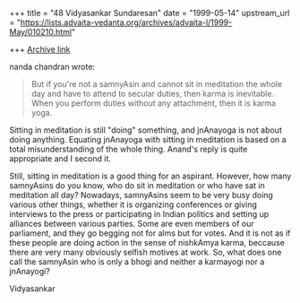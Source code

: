 +++
title = "48 Vidyasankar Sundaresan"
date = "1999-05-14"
upstream_url = "https://lists.advaita-vedanta.org/archives/advaita-l/1999-May/010210.html"

+++
[Archive link](https://lists.advaita-vedanta.org/archives/advaita-l/1999-May/010210.html)

nanda chandran <vpcnk at HOTMAIL.COM>
wrote:

>But if you're not a samnyAsin and cannot sit in meditation the whole day and
>have to attend to secular duties, then karma is inevitable. When you perform
>duties without any attachment, then it is karma yoga.

Sitting in meditation is still "doing" something,
and jnAnayoga is not about doing anything.
Equating jnAnayoga with sitting in meditation is
based on a total misunderstanding of the whole
thing. Anand's reply is quite appropriate and I
second it.

Still, sitting in meditation is a good thing for an
aspirant. However, how many samnyAsins do
you know, who do sit in meditation or who have
sat in meditation all day? Nowadays,
samnyAsins seem to be very busy doing various
other things, whether it is organizing
conferences or giving interviews to the press or
participating in Indian politics and setting up
alliances between various parties. Some are even
members of our parliament, and they go begging
not for alms but for votes. And it is not as if
these people are doing action in the sense of
nishkAmya karma, beccause there are very many
obviously selfish motives at work. So, what
does one call the samnyAsin who is only a bhogi
and neither a karmayogi nor a jnAnayogi?

Vidyasankar

